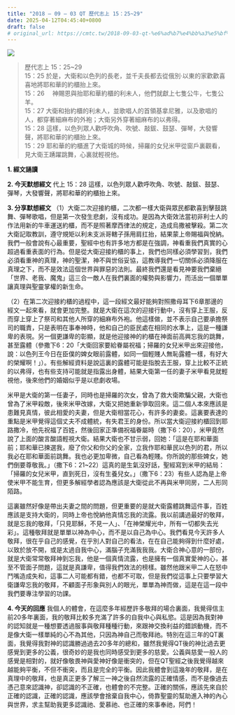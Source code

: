 ```yaml
---
title: "2018 – 09 – 03 QT 歷代志上 15：25~29"
date: 2025-04-12T04:45:40+0800
draft: false
# original_url: https://cmtc.tw/2018-09-03-qt-%e6%ad%b7%e4%bb%a3%e5%bf%97%e4%b8%8a-15%ef%bc%9a2529
---
```


![](/images/qt.jpg)
> 歷代志上 15：25\~29  
> 15：25 於是，大衛和以色列的長老，並千夫長都去從俄別‧以東的家歡歡喜喜地將耶和華的約櫃抬上來。  
> 15：26 　神賜恩與抬耶和華約櫃的利未人，他們就獻上七隻公牛，七隻公羊。  
> 15：27 大衛和抬約櫃的利未人，並歌唱人的首領基拿尼雅，以及歌唱的人，都穿著細麻布的外袍；大衛另外穿著細麻布的以弗得。  
> 15：28 這樣，以色列眾人歡呼吹角、吹號、敲鈸、鼓瑟、彈琴，大發響聲，將耶和華的約櫃抬上來。  
> 15：29 耶和華的約櫃進了大衛城的時候，掃羅的女兒米甲從窗戶裏觀看，見大衛王踴躍跳舞，心裏就輕視他。

**1. 經文誦讀**

**2.  今天默想經文**
代上 15：28 這樣，以色列眾人歡呼吹角、吹號、敲鈸、鼓瑟、彈琴，大發響聲，將耶和華的約櫃抬上來。

**3. 分享默想經文**
（1）大衛二次迎接約櫃，二次都一樣大衛與眾民都歡喜到擊鼓跳舞、彈琴歌唱，但是第一次發生悲劇，沒有成功。是因為大衛效法當初非利士人的作法用新的牛車運送約櫃，而不是照著摩西律法的規定，造成烏撒被擊殺。第二次大衛記取教訓，遵守規矩以利未支派哥轄子孫用肩扛抬，結果蒙上帝賜福與悅納。我們一般會說有心最重要，聖經中也有許多地方都是在強調，神看重我們真實的心超過看重表面的行為。但是從大衛迎接約櫃的事上，我們也同樣必須學習到，我們必須看重神的真理，神的聖潔，神不與世俗妥協，這教導我們一切關係必須降服在真理之下，而不是效法這個世界與罪惡的法則。最終我們還是看見神要我們棄絕「世界、老我、魔鬼」這三合一敵人在我們裏面的權勢與影響力，而活出一個單單讓真理與聖靈掌權的新生命。

（2）在第二次迎接約櫃的過程中，這一段經文最好能夠對照撒母耳下6章那邊的經文一起來看，就會更加完整。就是大衛在這次的迎接行動中，沒有穿上王服，反而穿上穿上了祭司和其他人所穿的細麻布外袍。他這樣做，並不表示自己要承擔祭司的職責，只是表明在事奉神時，他和自己的臣民處在相同的水準上，這是一種謙卑的表現。另一個更謙卑的彰顯，就是他迎接神的約櫃在神面前高興忘我的跳舞，甚至露體（參撒下6：20「大衛回家要給眷屬祝福；掃羅的女兒米甲出來迎接他，說：以色列王今日在臣僕的婢女眼前露體，如同一個輕賤人無恥露體一樣，有好大的榮耀啊！」）。有些解經資料是說這裏的露體可能是指脫去王服，穿上比較不正統的以弗得，也有些支持可能就是指露出身體，結果大衛第一任的妻子米甲看見就輕視他，後來他們的婚姻似乎是以悲劇收場。

米甲是大衛的第一任妻子，同時也是掃羅的次女，曾為了救大衛欺騙父親，大衛也曾為了米甲殺敵，後來米甲改嫁，大衛又把她重新爭取回來。這二個人本來應該是患難見真情，彼此相愛的夫妻，但是大衛相當花心，有許多的妻妾。這裏要表達的重點是米甲覺得這個丈夫不成體統，有失君王的身份。所以當大衛迎接約櫃回到耶路撒冷，他先祝福了百姓，然後回家正準備祝福眷屬時（撒下6：20），米甲竟然說了上面的酸言酸語輕視大衛。結果大衛也不甘示弱，回她：「這是在耶和華面前；耶和華已揀選我，廢了你父和你父的全家，立我作耶和華民以色列的君，所以我必在耶和華面前跳舞。我也必更加卑微，自己看為輕賤。你所說的那些婢女，她們倒要尊敬我。」（撒下6：21\~22）這真的是生氣沒好話，聖經寫到米甲的結局：「掃羅的女兒米甲，直到死日，沒有生養兒女。」（撒下6：23）有些人認為是上帝使米甲不能生育，但更多解經學者認為應該是大衛從此不再與米甲同房，二人形同陌路。

這裏雖然好像是帶出夫妻之間的問題，但更重要的是就大衛露體跳舞這件事，百姓應該是支持大衛的，同時上帝也悅納他真情忘我的流露。我以前講過最好的敬拜，就是忘我的敬拜，「只見耶穌，不見一人」、「在神榮耀光中，所有一切都失去光彩」。這種敬拜就是單單以神為中心，而不是以自己為中心。我們看見今天許多人敬拜，很在乎自己的感覺，在乎別人對自己的看法，在在自己能夠得到什麼好處，以致於放不開，或是太過自我中心，滿腦子充滿我我我。大衛合神心意的一部份，就是大衛常常敬拜神到忘我，他是一個真情流露，也是擁有一個真實愛神的心，甚至不管面子問題，這就是真謙卑，值得我們效法的榜樣。雖然他跟米甲二人在怒中鬥嘴造成失和，這事二人可能都有錯，也都不可取，但是我們從這事上只要學習大衛謙卑忘我的敬拜，不顧面子形象與別人的眼光，單單為神而做，這是在這一段中我們要專注學習的功課。

**4. 今天的回應**
我個人的體會，在這麼多年經歷許多敬拜的場合裏面，我覺得信主前20多年裏面，我的敬拜比較多充滿了許多的自我中心與私慾。這是因為我對神的認知就是一種想要透過服事與敬拜種種行動，來跟神交換利益的錯誤動機，而不是像大衛一樣單純的心不為其他，只因為神自己而敬拜祂。特別在這三年的QT裏面，我覺得我對神的認識勝過過去20多年的總和，雖然我覺得QT後的神比過去更感覺到更多的公義，很奇妙的是我也同時感受到更多的慈愛。公義與慈愛一般人的感覺是相對的，就好像敬畏神與愛神好像是衝突的，但在QT聖經之後我覺得越來越能夠平衡，不但不衝突，而且是完全的平衡。因此我體會到這幾年的敬拜，是在真理中的敬拜，也是真正更多了解三一神之後自然流露的正確情感，而不是像過去憑己意來認識神，卻認識的不正確，也體會的不完整。正確的關係，應該先來自於正確的認識，正確的認識，應該學會捨棄自我中心，倚靠聖靈的幫助進入神的內心與世界，求主幫助我更多認識祂、愛慕祂、也正確的來事奉祂，阿們！
